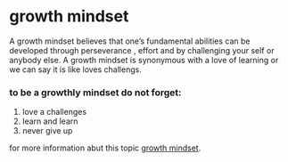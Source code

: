 # growth mindset
A growth mindset believes that one’s fundamental abilities can be developed through perseverance , effort and by challenging your self or anybody else. A growth mindset is synonymous with a love of learning or we can say it is like loves challengs.
### to be a growthly mindset do not forget:
1. love a challenges
2. learn and learn
3. never give up

for more information abut this topic  [growth mindset](https://www.atlassian.com/blog/inside-atlassian/growth-mindset).
